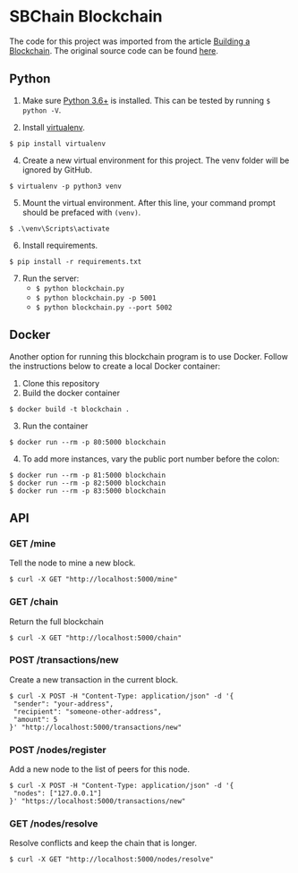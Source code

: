 
# SBChain Blockchain

The code for this project was imported from the article [Building a Blockchain](https://medium.com/p/117428612f46). The original source code can be found [here](https://github.com/dvf/blockchain).

## Python

1. Make sure [Python 3.6+](https://www.python.org/downloads/) is installed. This can be tested by running `$ python -V`.

2. Install [virtualenv](https://virtualenv.pypa.io/en/stable/installation/).
```
$ pip install virtualenv 
```

4. Create a new virtual environment for this project. The venv folder will be ignored by GitHub.
```
$ virtualenv -p python3 venv
```

5. Mount the virtual environment. After this line, your command prompt should be prefaced with ```(venv)```.
```
$ .\venv\Scripts\activate
```

6. Install requirements.
```
$ pip install -r requirements.txt
``` 

7. Run the server:
    * `$ python blockchain.py` 
    * `$ python blockchain.py -p 5001`
    * `$ python blockchain.py --port 5002`
    
## Docker

Another option for running this blockchain program is to use Docker.  Follow the instructions below to create a local Docker container:

1. Clone this repository
2. Build the docker container

```
$ docker build -t blockchain .
```

3. Run the container

```
$ docker run --rm -p 80:5000 blockchain
```

4. To add more instances, vary the public port number before the colon:

```
$ docker run --rm -p 81:5000 blockchain
$ docker run --rm -p 82:5000 blockchain
$ docker run --rm -p 83:5000 blockchain
```

## API

### GET /mine
Tell the node to mine a new block.
```
$ curl -X GET "http://localhost:5000/mine"
```
### GET /chain
Return the full blockchain
```
$ curl -X GET "http://localhost:5000/chain"
```
### POST /transactions/new
Create a new transaction in the current block.
```
$ curl -X POST -H "Content-Type: application/json" -d '{  
 "sender": "your-address",  
 "recipient": "someone-other-address",  
 "amount": 5  
}' "http://localhost:5000/transactions/new"
```
### POST /nodes/register
Add a new node to the list of peers for this node.
```
$ curl -X POST -H "Content-Type: application/json" -d '{
 "nodes": ["127.0.0.1"]
}' "https://localhost:5000/transactions/new"
```
### GET /nodes/resolve
Resolve conflicts and keep the chain that is longer.
```
$ curl -X GET "http://localhost:5000/nodes/resolve"
```
